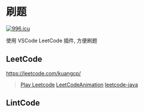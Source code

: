 # 刷题
[![996.icu](https://img.shields.io/badge/link-996.icu-red.svg)](https://996.icu)

使用 VSCode LeetCode 插件, 方便刷题

## LeetCode
https://leetcode.com/kuangcp/

> [Play Leetcode](https://github.com/liuyubobobo/Play-Leetcode)
> [LeetCodeAnimation](https://github.com/MisterBooo/LeetCodeAnimation)
> [leetcode-java](https://github.com/andavid/leetcode-java)

## LintCode

